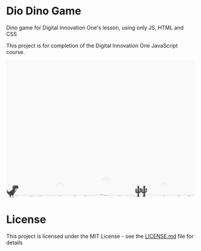 # Dio Dino Game 
Dino game for Digital Innovation One's lesson, using only JS, HTML and CSS

This project is for completion of the Digital Innovation One JavaScript course.


![screenshot](example.png?raw=true "screenshot")

# License
This project is licensed under the MIT License - see the [LICENSE.md](LICENSE.md) file for details

